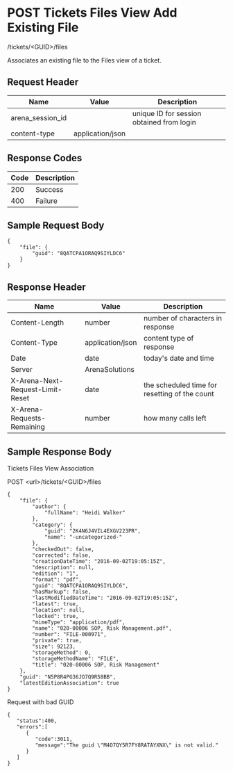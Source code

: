 # POST Tickets Files View Add Existing File
/tickets/&lt;GUID&gt;/files

Associates an existing file to the Files view of a ticket.

## Request Header

| Name  | Value  | Description  |
|  --- |  --- |  --- | 
| arena_session_id  |   | unique ID for session obtained from login  |
| content-type  | application/json  |   |

## Response Codes

| Code  | Description  |
|  --- |  --- | 
| 200  | Success  |
| 400  | Failure  |

## Sample Request Body
```
{
    "file": {
        "guid": "8QATCPA1ORAQ9SIYLDC6"
    }
}
```
## Response Header

| Name  | Value  | Description  |
|  --- |  --- |  --- | 
| Content-Length  | number  | number of characters in response  |
| Content-Type  | application/json  | content type of response  |
| Date  | date  | today's date and time  |
| Server  | ArenaSolutions  |   |
| X-Arena-Next-Request-Limit-Reset   | date  | the scheduled time for resetting of the count  |
| X-Arena-Requests-Remaining   | number  | how many calls left  |

## Sample Response Body
Tickets Files View  Association

POST &lt;url&gt;/tickets/&lt;GUID&gt;/files

```
{
    "file": {
        "author": {
            "fullName": "Heidi Walker"
        },
        "category": {
            "guid": "2K4N6J4VIL4EXGV223PR",
            "name": "-uncategorized-"
        },
        "checkedOut": false,
        "corrected": false,
        "creationDateTime": "2016-09-02T19:05:15Z",
        "description": null,
        "edition": "1",
        "format": "pdf",
        "guid": "8QATCPA1ORAQ9SIYLDC6",
        "hasMarkup": false,
        "lastModifiedDateTime": "2016-09-02T19:05:15Z",
        "latest": true,
        "location": null,
        "locked": true,
        "mimeType": "application/pdf",
        "name": "020-00006 SOP, Risk Management.pdf",
        "number": "FILE-000971",
        "private": true,
        "size": 92123,
        "storageMethod": 0,
        "storageMethodName": "FILE",
        "title": "020-00006 SOP, Risk Management"
    },
    "guid": "N5P8R4PG36JO7Q9R58BB",
    "latestEditionAssociation": true
}
```
Request with bad GUID

```
{  
   "status":400,
   "errors":[  
      {  
         "code":3011,
         "message":"The guid \"M4O7QY5R7FY8RATAYXNX\" is not valid."
      }
   ]
}
```

